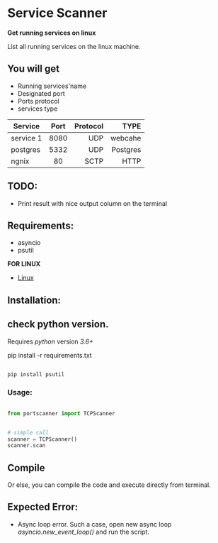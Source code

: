 # Service Scanner

**Get running services on linux**

List all running services on the linux machine. 


You will get
------------

- Running services'name
- Designated port
- Ports protocol
- services type


| Service       |  Port      | Protocol | TYPE     |
| ------------- |:----------:| --------:|---------:|
| service 1     | 8080       | UDP      |webcahe   |
| postgres      | 5332       | UDP      |Postgres  |
| ngnix         | 80         | SCTP     |HTTP      |


TODO:
----
- Print result with nice output column on the terminal

## Requirements: 
- asyncio
- psutil

__FOR LINUX__
- [Linux](https://www.linux.org/)

## Installation:

check python version.
--------------------
Requires *python* version *3.6+*

pip install -r requirements.txt

```python

pip install psutil

```


### Usage:

```python

from portscanner import TCPScanner


# simple call
scanner = TCPScanner()
scanner.scan
   ```
   
Compile
-------
Or else, you can compile the code and  execute directly from terminal.


Expected Error:
---------------
- Async loop error.
Such a case, open new async loop *asyncio.new_event_loop()* and run the script.
